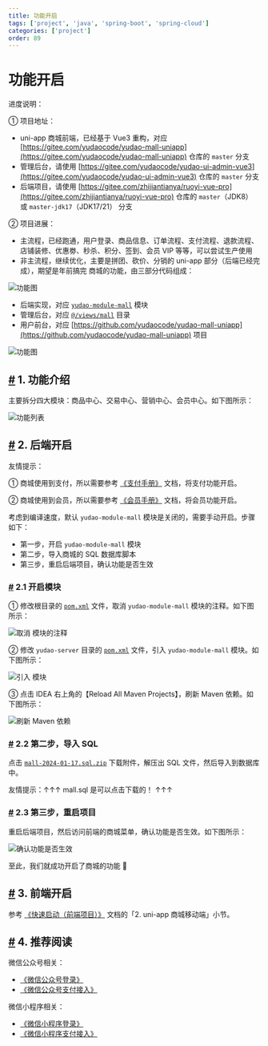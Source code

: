 ```yaml
---
title: 功能开启
tags: ['project', 'java', 'spring-boot', 'spring-cloud']
categories: ['project']
order: 89
---
```

# 功能开启

进度说明：

 ① 项目地址：

 * uni-app 商城前端，已经基于 Vue3 重构，对应 [https://gitee.com/yudaocode/yudao-mall-uniapp](https://gitee.com/yudaocode/yudao-mall-uniapp) 仓库的 `master` 分支
* 管理后台，请使用 [https://gitee.com/yudaocode/yudao-ui-admin-vue3](https://gitee.com/yudaocode/yudao-ui-admin-vue3) 仓库的 `master` 分支
* 后端项目，请使用 [https://gitee.com/zhijiantianya/ruoyi-vue-pro](https://gitee.com/zhijiantianya/ruoyi-vue-pro) 仓库的 `master`（JDK8） 或 `master-jdk17`（JDK17/21） 分支

 ② 项目进展：

 * 主流程，已经跑通，用户登录、商品信息、订单流程、支付流程、退款流程、店铺装修、优惠劵、秒杀、积分、签到、会员 VIP 等等，可以尝试生产使用
* 非主流程，继续优化，主要是拼团、砍价、分销的 uni-app 部分（后端已经完成），期望是年前搞完
 商城的功能，由三部分代码组成：

 ![功能图](https://doc.iocoder.cn/img/common/mall-feature.png)

 * 后端实现，对应 [`yudao-module-mall`](https://github.com/YunaiV/ruoyi-vue-pro/blob/master/yudao-module-mall/) 模块
* 管理后台，对应 [`@/views/mall`](https://github.com/yudaocode/yudao-ui-admin-vue3/tree/master/src/views/mall) 目录
* 用户前台，对应 [https://github.com/yudaocode/yudao-mall-uniapp](https://github.com/yudaocode/yudao-mall-uniapp) 项目

 ![功能图](https://doc.iocoder.cn/img/common/mall-preview.png)

 ## [#](#_1-功能介绍) 1. 功能介绍

 主要拆分四大模块：商品中心、交易中心、营销中心、会员中心。如下图所示：

 ![功能列表](https://doc.iocoder.cn/img/%E5%95%86%E5%9F%8E%E6%89%8B%E5%86%8C/%E5%8A%9F%E8%83%BD%E5%BC%80%E5%90%AF/%E7%AC%AC%E4%B8%89%E6%AD%A5-01.png)

 ## [#](#_2-后端开启) 2. 后端开启

 友情提示：

 ① 商城使用到支付，所以需要参考 [《支付手册》](/pay/build) 文档，将支付功能开启。

 ② 商城使用到会员，所以需要参考 [《会员手册》](/member/build) 文档，将会员功能开启。

 考虑到编译速度，默认 `yudao-module-mall` 模块是关闭的，需要手动开启。步骤如下：

 * 第一步，开启 `yudao-module-mall` 模块
* 第二步，导入商城的 SQL 数据库脚本
* 第三步，重启后端项目，确认功能是否生效

 ### [#](#_2-1-开启模块) 2.1 开启模块

 ① 修改根目录的 [`pom.xml`](https://github.com/YunaiV/ruoyi-vue-pro/blob/master/pom.xml) 文件，取消 `yudao-module-mall` 模块的注释。如下图所示：

 ![取消  模块的注释](https://doc.iocoder.cn/img/%E5%95%86%E5%9F%8E%E6%89%8B%E5%86%8C/%E5%8A%9F%E8%83%BD%E5%BC%80%E5%90%AF/%E7%AC%AC%E4%B8%80%E6%AD%A5-01.png)

 ② 修改 `yudao-server` 目录的 [`pom.xml`](https://github.com/YunaiV/ruoyi-vue-pro/blob/master/yudao-server/pom.xml) 文件，引入 `yudao-module-mall` 模块。如下图所示：

 ![引入  模块](https://doc.iocoder.cn/img/%E5%95%86%E5%9F%8E%E6%89%8B%E5%86%8C/%E5%8A%9F%E8%83%BD%E5%BC%80%E5%90%AF/%E7%AC%AC%E4%B8%80%E6%AD%A5-02.png)

 ③ 点击 IDEA 右上角的【Reload All Maven Projects】，刷新 Maven 依赖。如下图所示：

 ![刷新 Maven 依赖](https://doc.iocoder.cn/img/%E5%85%AC%E4%BC%97%E5%8F%B7%E6%89%8B%E5%86%8C/%E5%8A%9F%E8%83%BD%E5%BC%80%E5%90%AF/%E7%AC%AC%E4%B8%80%E6%AD%A5-03.png)

 ### [#](#_2-2-第二步-导入-sql) 2.2 第二步，导入 SQL

 点击 [`mall-2024-01-17.sql.zip`](https://t.zsxq.com/15mDotnaB) 下载附件，解压出 SQL 文件，然后导入到数据库中。

 友情提示：↑↑↑ mall.sql 是可以点击下载的！ ↑↑↑

 ### [#](#_2-3-第三步-重启项目) 2.3 第三步，重启项目

 重启后端项目，然后访问前端的商城菜单，确认功能是否生效。如下图所示：

 ![确认功能是否生效](https://doc.iocoder.cn/img/%E5%95%86%E5%9F%8E%E6%89%8B%E5%86%8C/%E5%8A%9F%E8%83%BD%E5%BC%80%E5%90%AF/%E7%AC%AC%E4%B8%89%E6%AD%A5-01.png)

 至此，我们就成功开启了商城的功能 🙂

 ## [#](#_3-前端开启) 3. 前端开启

 参考 [《快速启动（前端项目）》](/quick-start-front/) 文档的「2. uni-app 商城移动端」小节。

 ## [#](#_4-推荐阅读) 4. 推荐阅读

 微信公众号相关：

 * [《微信公众号登录》](/member/weixin-mp-login/)
* [《微信公众号支付接入》](/pay/wx-pub-pay-demo/)

 微信小程序相关：

 * [《微信小程序登录》](/member/weixin-lite-login/)
* [《微信小程序支付接入》](/pay/wx-lite-pay-demo/)
